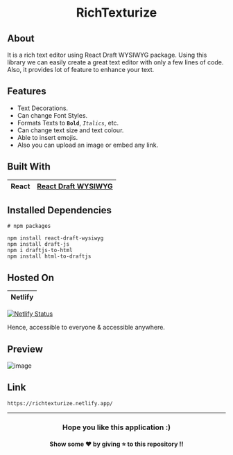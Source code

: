 <h1 align="center">RichTexturize</h1>

## About
It is a rich text editor using React Draft WYSIWYG package. Using this library we can easily create a great text editor with only a few lines of code. Also, it provides lot of feature to enhance your text.

## Features
* Text Decorations.
* Can change Font Styles.
* Formats Texts to **`Bold`**, *`Italics`*, etc.
* Can change text size and text colour.
* Able to insert emojis.
* Also you can upload an image or embed any link.

## Built With 
|React|[React Draft WYSIWYG](https://www.npmjs.com/package/react-draft-wysiwyg)|
|---|---|

## Installed Dependencies

```
# npm packages

npm install react-draft-wysiwyg
npm install draft-js
npm i draftjs-to-html
npm install html-to-draftjs
```


## Hosted On
|Netlify|
|---| 
[![Netlify Status](https://api.netlify.com/api/v1/badges/e804b3e7-3076-4e79-818c-a88f9e3514e0/deploy-status)](https://app.netlify.com/sites/richtexturize/deploys)

Hence, accessible to everyone & accessible anywhere.

## Preview
![image](https://github.com/TheNewC0der-24/RichTexturize/blob/master/Preview.png)

## Link
```
https://richtexturize.netlify.app/
```

--- 
<h3 align='center'>Hope you like this application :)</h3>
<h4 align='center'>Show some ❤️ by giving ⭐ to this repository !!</h4>









